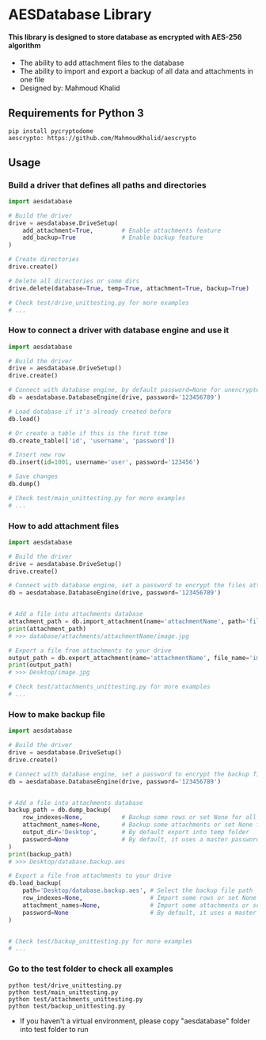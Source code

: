 # AESDatabase Library
#### This library is designed to store database as encrypted with AES-256 algorithm
- The ability to add attachment files to the database
- The ability to import and export a backup of all data and attachments in one file
- Designed by: Mahmoud Khalid

## Requirements for Python 3
    pip install pycryptodome
    aescrypto: https://github.com/MahmoudKhalid/aescrypto

## Usage
### Build a driver that defines all paths and directories
```python
import aesdatabase

# Build the driver
drive = aesdatabase.DriveSetup(
    add_attachment=True,        # Enable attachments feature
    add_backup=True             # Enable backup feature
)

# Create directories
drive.create()

# Delete all directories or some dirs
drive.delete(database=True, temp=True, attachment=True, backup=True)

# Check test/drive_unittesting.py for more examples
# ...
```

### How to connect a driver with database engine and use it
```python
import aesdatabase

# Build the driver
drive = aesdatabase.DriveSetup()
drive.create()

# Connect with database engine, by default password=None for unencrypted
db = aesdatabase.DatabaseEngine(drive, password='123456789')

# Load database if it's already created before
db.load()

# Or create a table if this is the first time
db.create_table(['id', 'username', 'password'])

# Insert new row
db.insert(id=1001, username='user', password='123456')

# Save changes
db.dump()

# Check test/main_unittesting.py for more examples
# ...
```

### How to add attachment files
```python
import aesdatabase

# Build the driver
drive = aesdatabase.DriveSetup()
drive.create()

# Connect with database engine, set a password to encrypt the files attached
db = aesdatabase.DatabaseEngine(drive, password='123456789')


# Add a file into attachments database
attachment_path = db.import_attachment(name='attachmentName', path='file/path/image.jpg')
print(attachment_path)
# >>> database/attachments/attachmentName/image.jpg

# Export a file from attachments to your drive
output_path = db.export_attachment(name='attachmentName', file_name='image.jpg', output_dir='Desktop')
print(output_path)
# >>> Desktop/image.jpg

# Check test/attachments_unittesting.py for more examples
# ...
```

### How to make backup file
```python
import aesdatabase

# Build the driver
drive = aesdatabase.DriveSetup()
drive.create()

# Connect with database engine, set a password to encrypt the backup file
db = aesdatabase.DatabaseEngine(drive, password='123456789')


# Add a file into attachments database
backup_path = db.dump_backup(
    row_indexes=None,           # Backup some rows or set None for all
    attachment_names=None,      # Backup some attachments or set None for all
    output_dir='Desktop',       # By default export into temp folder
    password=None               # By default, it uses a master password or set a specific one
)
print(backup_path)
# >>> Desktop/database.backup.aes

# Export a file from attachments to your drive
db.load_backup(
    path='Desktop/database.backup.aes', # Select the backup file path
    row_indexes=None,                   # Import some rows or set None for all
    attachment_names=None,              # Import some attachments or set None for all
    password=None                       # By default, it uses a master password or set a specific one
)


# Check test/backup_unittesting.py for more examples
# ...
```

### Go to the test folder to check all examples
    python test/drive_unittesting.py
    python test/main_unittesting.py
    python test/attachments_unittesting.py
    python test/backup_unittesting.py
- If you haven't a virtual environment, please copy "aesdatabase" folder into test folder to run